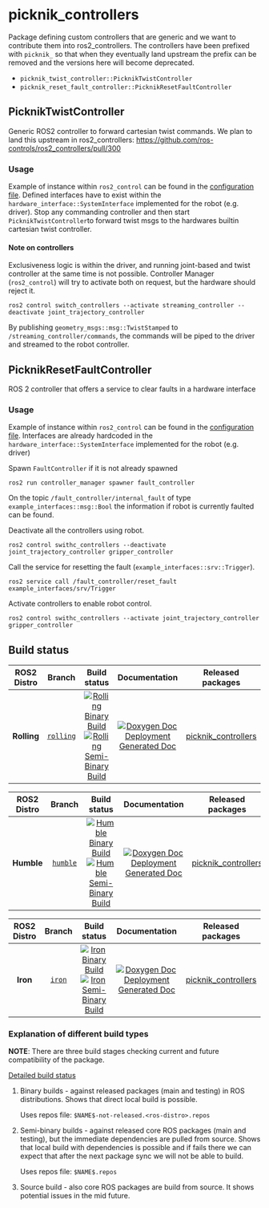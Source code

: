 # picknik_controllers

Package defining custom controllers that are generic and we want to contribute them into ros2_controllers.
The controllers have been prefixed with `picknik_` so that when they eventually land upstream the prefix can be removed and the versions here will become deprecated.

- `picknik_twist_controller::PicknikTwistController`
- `picknik_reset_fault_controller::PicknikResetFaultController`


## PicknikTwistController
Generic ROS2 controller to forward cartesian twist commands.
We plan to land this upstream in ros2_controllers: https://github.com/ros-controls/ros2_controllers/pull/300

### Usage
Example of instance within `ros2_control` can be found in the [configuration file](https://github.com/PickNikRobotics/ros2_kortex/blob/main/kortex_description/arms/gen3/7dof/config/ros2_controllers.yaml).
Defined interfaces have to exist within the `hardware_interface::SystemInterface` implemented for the robot (e.g. driver).
Stop any commanding controller and then start `PicknikTwistController`to forward twist msgs to the hardwares builtin cartesian twist controller.

#### Note on controllers
Exclusiveness logic is within the driver, and running joint-based and twist controller at the same time is not possible.
Controller Manager (`ros2_control`) will try to activate both on request, but the hardware should reject it.

```
ros2 control switch_controllers --activate streaming_controller --deactivate joint_trajectory_controller
```

By publishing `geometry_msgs::msg::TwistStamped` to `/streaming_controller/commands`, the commands will be piped to the driver
and streamed to the robot controller.

## PicknikResetFaultController
ROS 2 controller that offers a service to clear faults in a hardware interface

### Usage
Example of instance within `ros2_control` can be found in the [configuration file](https://github.com/PickNikRobotics/ros2_kortex/blob/main/kortex_description/arms/gen3/7dof/config/ros2_controllers.yaml).
Interfaces are already hardcoded in the `hardware_interface::SystemInterface` implemented for the robot (e.g. driver)

Spawn `FaultController` if it is not already spawned

```
ros2 run controller_manager spawner fault_controller
```

On the topic `/fault_controller/internal_fault` of type `example_interfaces::msg::Bool` the
information if robot is currently faulted can be found.

Deactivate all the controllers using robot.
```
ros2 control swithc_controllers --deactivate joint_trajectory_controller gripper_controller
```

Call the service for resetting the fault (`example_interfaces::srv::Trigger`).

```
ros2 service call /fault_controller/reset_fault example_interfaces/srv/Trigger
```

Activate controllers to enable robot control.
```
ros2 control swithc_controllers --activate joint_trajectory_controller gripper_controller
```

## Build status


ROS2 Distro | Branch | Build status | Documentation | Released packages
:---------: | :----: | :----------: | :-----------: | :---------------:
**Rolling** | [`rolling`](https://github.com/PickNikRobotics/picknik_controllers/tree/rolling) | [![Rolling Binary Build](https://github.com/PickNikRobotics/picknik_controllers/actions/workflows/rolling-binary-build-main.yml/badge.svg?branch=main)](https://github.com/PickNikRobotics/picknik_controllers/actions/workflows/rolling-binary-build-main.yml?branch=main) <br /> [![Rolling Semi-Binary Build](https://github.com/PickNikRobotics/picknik_controllers/actions/workflows/rolling-semi-binary-build-main.yml/badge.svg?branch=main)](https://github.com/PickNikRobotics/picknik_controllers/actions/workflows/rolling-semi-binary-build-main.yml?branch=main) | [![Doxygen Doc Deployment](https://github.com/PickNikRobotics/picknik_controllers/actions/workflows/doxygen-deploy.yml/badge.svg)](https://github.com/PickNikRobotics/picknik_controllers/actions/workflows/doxygen-deploy.yml) <br /> [Generated Doc](https://PickNikRobotics.github.io/picknik_controllers_Documentation/rolling/html/index.html) | [picknik_controllers](https://index.ros.org/p/picknik_controllers/#rolling)


ROS2 Distro | Branch | Build status | Documentation | Released packages
:---------: | :----: | :----------: | :-----------: | :---------------:
**Humble** | [`humble`](https://github.com/PickNikRobotics/picknik_controllers/tree/humble) | [![Humble Binary Build](https://github.com/PickNikRobotics/picknik_controllers/actions/workflows/humble-binary-build-main.yml/badge.svg?branch=main)](https://github.com/PickNikRobotics/picknik_controllers/actions/workflows/humble-binary-build-main.yml?branch=main) <br /> [![Humble Semi-Binary Build](https://github.com/PickNikRobotics/picknik_controllers/actions/workflows/humble-semi-binary-build-main.yml/badge.svg?branch=main)](https://github.com/PickNikRobotics/picknik_controllers/actions/workflows/humble-semi-binary-build-main.yml?branch=main) | [![Doxygen Doc Deployment](https://github.com/PickNikRobotics/picknik_controllers/actions/workflows/doxygen-deploy.yml/badge.svg)](https://github.com/PickNikRobotics/picknik_controllers/actions/workflows/doxygen-deploy.yml) <br /> [Generated Doc](https://PickNikRobotics.github.io/picknik_controllers_Documentation/humble/html/index.html) | [picknik_controllers](https://index.ros.org/p/picknik_controllers/#humble)


ROS2 Distro | Branch | Build status | Documentation | Released packages
:---------: | :----: | :----------: | :-----------: | :---------------:
**Iron** | [`iron`](https://github.com/PickNikRobotics/picknik_controllers/tree/iron) | [![Iron Binary Build](https://github.com/PickNikRobotics/picknik_controllers/actions/workflows/iron-binary-build-main.yml/badge.svg?branch=main)](https://github.com/PickNikRobotics/picknik_controllers/actions/workflows/iron-binary-build-main.yml?branch=main) <br /> [![Iron Semi-Binary Build](https://github.com/PickNikRobotics/picknik_controllers/actions/workflows/iron-semi-binary-build-main.yml/badge.svg?branch=main)](https://github.com/PickNikRobotics/picknik_controllers/actions/workflows/iron-semi-binary-build-main.yml?branch=main) | [![Doxygen Doc Deployment](https://github.com/PickNikRobotics/picknik_controllers/actions/workflows/doxygen-deploy.yml/badge.svg)](https://github.com/PickNikRobotics/picknik_controllers/actions/workflows/doxygen-deploy.yml) <br /> [Generated Doc](https://PickNikRobotics.github.io/picknik_controllers_Documentation/iron/html/index.html) | [picknik_controllers](https://index.ros.org/p/picknik_controllers/#iron)

### Explanation of different build types

**NOTE**: There are three build stages checking current and future compatibility of the package.

[Detailed build status](.github/workflows/README.md)

1. Binary builds - against released packages (main and testing) in ROS distributions. Shows that direct local build is possible.

   Uses repos file: `$NAME$-not-released.<ros-distro>.repos`

1. Semi-binary builds - against released core ROS packages (main and testing), but the immediate dependencies are pulled from source.
   Shows that local build with dependencies is possible and if fails there we can expect that after the next package sync we will not be able to build.

   Uses repos file: `$NAME$.repos`

1. Source build - also core ROS packages are build from source. It shows potential issues in the mid future.
